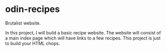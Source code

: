 # odin-recipes
Brutalist website.

In this project, I will build a basic recipe website. The website will consist of a main index page which will have links to a few recipes. This project is just to build your HTML chops.